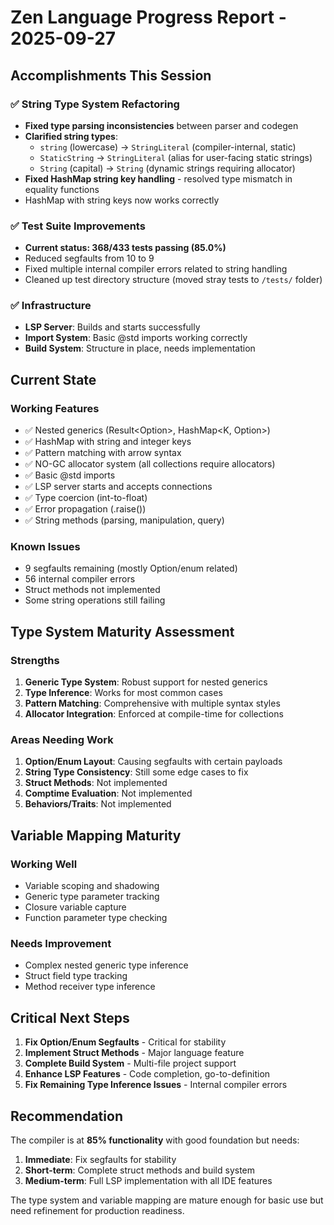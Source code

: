 # Zen Language Progress Report - 2025-09-27

## Accomplishments This Session

### ✅ String Type System Refactoring
- **Fixed type parsing inconsistencies** between parser and codegen
- **Clarified string types**:
  - `string` (lowercase) → `StringLiteral` (compiler-internal, static)
  - `StaticString` → `StringLiteral` (alias for user-facing static strings)
  - `String` (capital) → `String` (dynamic strings requiring allocator)
- **Fixed HashMap string key handling** - resolved type mismatch in equality functions
- HashMap with string keys now works correctly

### ✅ Test Suite Improvements
- **Current status: 368/433 tests passing (85.0%)**
- Reduced segfaults from 10 to 9
- Fixed multiple internal compiler errors related to string handling
- Cleaned up test directory structure (moved stray tests to `/tests/` folder)

### ✅ Infrastructure
- **LSP Server**: Builds and starts successfully
- **Import System**: Basic @std imports working correctly
- **Build System**: Structure in place, needs implementation

## Current State

### Working Features
- ✅ Nested generics (Result<Option<T>>, HashMap<K, Option<V>>)
- ✅ HashMap with string and integer keys
- ✅ Pattern matching with arrow syntax
- ✅ NO-GC allocator system (all collections require allocators)
- ✅ Basic @std imports
- ✅ LSP server starts and accepts connections
- ✅ Type coercion (int-to-float)
- ✅ Error propagation (.raise())
- ✅ String methods (parsing, manipulation, query)

### Known Issues
- 9 segfaults remaining (mostly Option/enum related)
- 56 internal compiler errors
- Struct methods not implemented
- Some string operations still failing

## Type System Maturity Assessment

### Strengths
1. **Generic Type System**: Robust support for nested generics
2. **Type Inference**: Works for most common cases
3. **Pattern Matching**: Comprehensive with multiple syntax styles
4. **Allocator Integration**: Enforced at compile-time for collections

### Areas Needing Work
1. **Option/Enum Layout**: Causing segfaults with certain payloads
2. **String Type Consistency**: Still some edge cases to fix
3. **Struct Methods**: Not implemented
4. **Comptime Evaluation**: Not implemented
5. **Behaviors/Traits**: Not implemented

## Variable Mapping Maturity

### Working Well
- Variable scoping and shadowing
- Generic type parameter tracking
- Closure variable capture
- Function parameter type checking

### Needs Improvement
- Complex nested generic type inference
- Struct field type tracking
- Method receiver type inference

## Critical Next Steps

1. **Fix Option/Enum Segfaults** - Critical for stability
2. **Implement Struct Methods** - Major language feature
3. **Complete Build System** - Multi-file project support
4. **Enhance LSP Features** - Code completion, go-to-definition
5. **Fix Remaining Type Inference Issues** - Internal compiler errors

## Recommendation

The compiler is at **85% functionality** with good foundation but needs:
1. **Immediate**: Fix segfaults for stability
2. **Short-term**: Complete struct methods and build system
3. **Medium-term**: Full LSP implementation with all IDE features

The type system and variable mapping are mature enough for basic use but need refinement for production readiness.